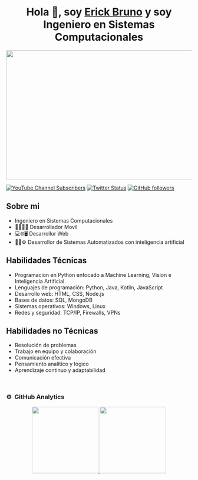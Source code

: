 <div align="center">
  <h1 align="center">Hola 👋, soy <a href="">Erick Bruno</a> y soy Ingeniero en Sistemas Computacionales</h1>
  <img src="https://i.imgur.com/Ngkw5dP.jpg" width="960" height="350">
</div>

[![YouTube Channel Subscribers](https://img.shields.io/youtube/channel/subscribers/UCwjAelmfIb8ke7MGvJeF3qw?style=social)](https://youtube.com/@capitannemo537)
[![Twitter Status](https://img.shields.io/twitter/url/https/twitter.com/BrunoBr19944022?style=social)](https://twitter.com/BrunoBr19944022)
[![GitHub followers](https://img.shields.io/github/followers/BrunoE2001?style=social)](https://github.com/BrunoE2001)

## Sobre mi

- Ingeniero en Sistemas Computacionales
- 📲👨‍💻📱  Desarrollador Movil
- 💻🌐🖥️ Desarrollor Web
- 🤖🧠⚙️ Desarrollor de Sistemas Automatizados con inteligencia artificial


## Habilidades Técnicas

- Programacion en Python enfocado a Machine Learning, Vision e Inteligencia Artificial
- Lenguajes de programación: Python, Java, Kotlin, JavaScript
- Desarrollo web: HTML, CSS, Node.js
- Bases de datos: SQL, MongoDB
- Sistemas operativos: Windows, Linux
- Redes y seguridad: TCP/IP, Firewalls, VPNs

## Habilidades no Técnicas

- Resolución de problemas
- Trabajo en equipo y colaboración
- Comunicación efectiva
- Pensamiento analítico y lógico
- Aprendizaje continuo y adaptabilidad
<br>

### ⚙️ &nbsp;GitHub Analytics

<p align="center">
<a href="https://github.com/BrunoE2001">
  <img height="180em" src="https://github-readme-stats-eight-theta.vercel.app/api?username=BrunoE2001&show_icons=true&theme=algolia&include_all_commits=true&count_private=true"/>
  <img height="180em" src="https://github-readme-stats-eight-theta.vercel.app/api/top-langs/?username=BrunoE2001&layout=compact&langs_count=8&theme=algolia"/>
</a>
</p>
